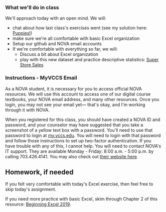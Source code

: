 ### What we'll do in class

We'll approach today with an open mind. We will:
- chat about how last class's exercises went (see my solution here: [Puppies!](./puppy_project.xlsx))
- make sure we're all comfortable with basic Excel organization
- Setup our github and NOVA email accounts
- If we're comfortable with everything so far, we will:
    - Discuss a bit about Excel organization
    - play with this new dataset and practice descriptive statistics: [Super Store Sales](./SuperStoreUS-2015.xlsx)

### Instructions - MyVCCS Email

As a NOVA student, it is necessary for you to access official NOVA resources. We will use this account to access one of our digital course textbooks, your NOVA email address, and many other resources. Once you login, you may not see your email yet— that's okay, and I'm working through it with NOVA.

When you registered for this class, you should have created a NOVA ID and password, and your counselor may have suggested that you take a screenshot of a yellow text box with a password. You'll need to use that password to login at [my.vccs.edu](http://my.vccs.edu). You will need to login with that password and follow those instructions to set up two-factor authentication. If you have trouble with any of this, I cannot help. You will need to contact NOVA's IT support. They are available Monday - Friday: 8:00 a.m. - 5:00 p.m. by calling 703.426.4141. You may also check out [their website here](https://www.nvcc.edu/about/offices/ithd/index.html).

## Homework, if needed

If you felt very comfortable with today's Excel exercise, then feel free to skip today's assignment.

If you need more practice with basic Excel, skim through Chapter 2 of this resource: [Beginning Excel 2019](https://openoregon.pressbooks.pub/beginningexcel19/front-matter/introduction/).